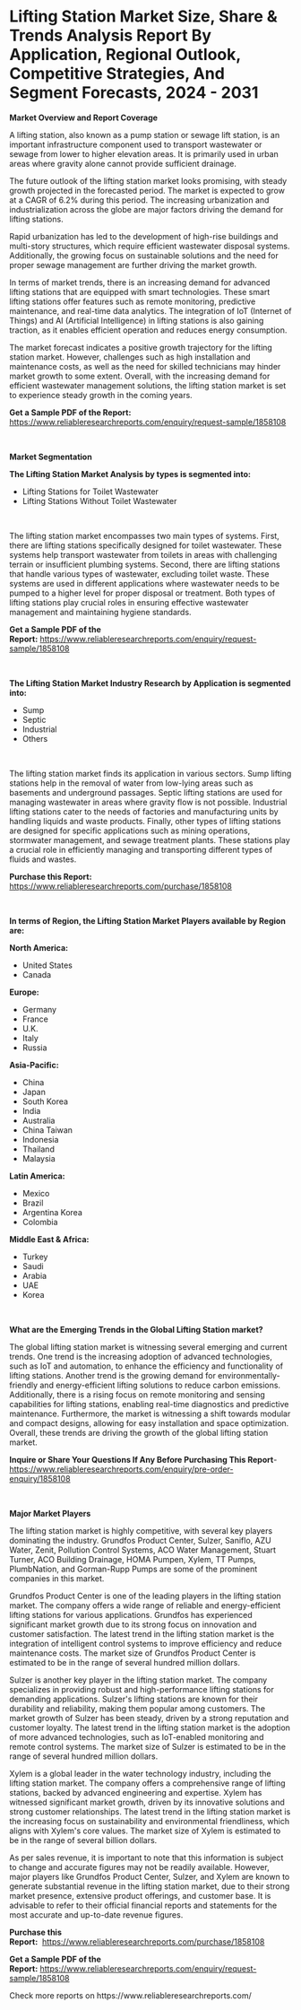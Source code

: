 <p><h1>Lifting Station Market Size, Share & Trends Analysis Report By Application, Regional Outlook, Competitive Strategies, And Segment Forecasts, 2024 - 2031</h1></p><p><strong>Market Overview and Report Coverage</strong></p>
<p><p>A lifting station, also known as a pump station or sewage lift station, is an important infrastructure component used to transport wastewater or sewage from lower to higher elevation areas. It is primarily used in urban areas where gravity alone cannot provide sufficient drainage.</p><p>The future outlook of the lifting station market looks promising, with steady growth projected in the forecasted period. The market is expected to grow at a CAGR of 6.2% during this period. The increasing urbanization and industrialization across the globe are major factors driving the demand for lifting stations. </p><p>Rapid urbanization has led to the development of high-rise buildings and multi-story structures, which require efficient wastewater disposal systems. Additionally, the growing focus on sustainable solutions and the need for proper sewage management are further driving the market growth.</p><p>In terms of market trends, there is an increasing demand for advanced lifting stations that are equipped with smart technologies. These smart lifting stations offer features such as remote monitoring, predictive maintenance, and real-time data analytics. The integration of IoT (Internet of Things) and AI (Artificial Intelligence) in lifting stations is also gaining traction, as it enables efficient operation and reduces energy consumption.</p><p>The market forecast indicates a positive growth trajectory for the lifting station market. However, challenges such as high installation and maintenance costs, as well as the need for skilled technicians may hinder market growth to some extent. Overall, with the increasing demand for efficient wastewater management solutions, the lifting station market is set to experience steady growth in the coming years.</p></p>
<p><strong>Get a Sample PDF of the Report:</strong> <a href="https://www.reliableresearchreports.com/enquiry/request-sample/1858108">https://www.reliableresearchreports.com/enquiry/request-sample/1858108</a></p>
<p>&nbsp;</p>
<p><strong>Market Segmentation</strong></p>
<p><strong>The Lifting Station Market Analysis by types is segmented into:</strong></p>
<p><ul><li>Lifting Stations for Toilet Wastewater</li><li>Lifting Stations Without Toilet Wastewater</li></ul></p>
<p>&nbsp;</p>
<p><p>The lifting station market encompasses two main types of systems. First, there are lifting stations specifically designed for toilet wastewater. These systems help transport wastewater from toilets in areas with challenging terrain or insufficient plumbing systems. Second, there are lifting stations that handle various types of wastewater, excluding toilet waste. These systems are used in different applications where wastewater needs to be pumped to a higher level for proper disposal or treatment. Both types of lifting stations play crucial roles in ensuring effective wastewater management and maintaining hygiene standards.</p></p>
<p><strong>Get a Sample PDF of the Report:</strong>&nbsp;<a href="https://www.reliableresearchreports.com/enquiry/request-sample/1858108">https://www.reliableresearchreports.com/enquiry/request-sample/1858108</a></p>
<p>&nbsp;</p>
<p><strong>The Lifting Station Market Industry Research by Application is segmented into:</strong></p>
<p><ul><li>Sump</li><li>Septic</li><li>Industrial</li><li>Others</li></ul></p>
<p>&nbsp;</p>
<p><p>The lifting station market finds its application in various sectors. Sump lifting stations help in the removal of water from low-lying areas such as basements and underground passages. Septic lifting stations are used for managing wastewater in areas where gravity flow is not possible. Industrial lifting stations cater to the needs of factories and manufacturing units by handling liquids and waste products. Finally, other types of lifting stations are designed for specific applications such as mining operations, stormwater management, and sewage treatment plants. These stations play a crucial role in efficiently managing and transporting different types of fluids and wastes.</p></p>
<p><strong>Purchase this Report:</strong>&nbsp; <a href="https://www.reliableresearchreports.com/purchase/1858108">https://www.reliableresearchreports.com/purchase/1858108</a></p>
<p>&nbsp;</p>
<p><strong>In terms of Region, the Lifting Station Market Players available by Region are:</strong></p>
<p>
    <p> <strong> North America: </strong>
        <ul>
            <li>United States</li>
            <li>Canada</li>
        </ul>
        </p> 
    <p> <strong> Europe: </strong>
        <ul>
            <li>Germany</li>
            <li>France</li>
            <li>U.K.</li>
            <li>Italy</li>
            <li>Russia</li>
        </ul>
        </p> 
    <p> <strong> Asia-Pacific: </strong>
        <ul>
            <li>China</li>
            <li>Japan</li>
            <li>South Korea</li>
            <li>India</li>
            <li>Australia</li>
            <li>China Taiwan</li>
            <li>Indonesia</li>
            <li>Thailand</li>
            <li>Malaysia</li>
        </ul>
        </p> 
    <p> <strong> Latin America: </strong>
        <ul>
            <li>Mexico</li>
            <li>Brazil</li>
            <li>Argentina Korea</li>
            <li>Colombia</li>
        </ul>
        </p> 
    <p> <strong> Middle East & Africa: </strong>
        <ul>
            <li>Turkey</li>
            <li>Saudi</li>
            <li>Arabia</li>
            <li>UAE</li>
            <li>Korea</li>
        </ul>
    </p>
    </p>
<p>&nbsp;</p>
<p><strong>What are the Emerging Trends in the Global Lifting Station market?</strong></p>
<p><p>The global lifting station market is witnessing several emerging and current trends. One trend is the increasing adoption of advanced technologies, such as IoT and automation, to enhance the efficiency and functionality of lifting stations. Another trend is the growing demand for environmentally-friendly and energy-efficient lifting solutions to reduce carbon emissions. Additionally, there is a rising focus on remote monitoring and sensing capabilities for lifting stations, enabling real-time diagnostics and predictive maintenance. Furthermore, the market is witnessing a shift towards modular and compact designs, allowing for easy installation and space optimization. Overall, these trends are driving the growth of the global lifting station market.</p></p>
<p><strong>Inquire or Share Your Questions If Any Before Purchasing This Report</strong>- <a href="https://www.reliableresearchreports.com/enquiry/pre-order-enquiry/1858108">https://www.reliableresearchreports.com/enquiry/pre-order-enquiry/1858108</a></p>
<p>&nbsp;</p>
<p><strong>Major Market Players</strong></p>
<p><p>The lifting station market is highly competitive, with several key players dominating the industry. Grundfos Product Center, Sulzer, Saniflo, AZU Water, Zenit, Pollution Control Systems, ACO Water Management, Stuart Turner, ACO Building Drainage, HOMA Pumpen, Xylem, TT Pumps, PlumbNation, and Gorman-Rupp Pumps are some of the prominent companies in this market.</p><p>Grundfos Product Center is one of the leading players in the lifting station market. The company offers a wide range of reliable and energy-efficient lifting stations for various applications. Grundfos has experienced significant market growth due to its strong focus on innovation and customer satisfaction. The latest trend in the lifting station market is the integration of intelligent control systems to improve efficiency and reduce maintenance costs. The market size of Grundfos Product Center is estimated to be in the range of several hundred million dollars.</p><p>Sulzer is another key player in the lifting station market. The company specializes in providing robust and high-performance lifting stations for demanding applications. Sulzer's lifting stations are known for their durability and reliability, making them popular among customers. The market growth of Sulzer has been steady, driven by a strong reputation and customer loyalty. The latest trend in the lifting station market is the adoption of more advanced technologies, such as IoT-enabled monitoring and remote control systems. The market size of Sulzer is estimated to be in the range of several hundred million dollars.</p><p>Xylem is a global leader in the water technology industry, including the lifting station market. The company offers a comprehensive range of lifting stations, backed by advanced engineering and expertise. Xylem has witnessed significant market growth, driven by its innovative solutions and strong customer relationships. The latest trend in the lifting station market is the increasing focus on sustainability and environmental friendliness, which aligns with Xylem's core values. The market size of Xylem is estimated to be in the range of several billion dollars.</p><p>As per sales revenue, it is important to note that this information is subject to change and accurate figures may not be readily available. However, major players like Grundfos Product Center, Sulzer, and Xylem are known to generate substantial revenue in the lifting station market, due to their strong market presence, extensive product offerings, and customer base. It is advisable to refer to their official financial reports and statements for the most accurate and up-to-date revenue figures.</p></p>
<p><strong>Purchase this Report:</strong>&nbsp;&nbsp;<a href="https://www.reliableresearchreports.com/purchase/1858108">https://www.reliableresearchreports.com/purchase/1858108</a></p>
<p></p>
<p><strong>Get a Sample PDF of the Report:</strong>&nbsp;<a href="https://www.reliableresearchreports.com/enquiry/request-sample/1858108">https://www.reliableresearchreports.com/enquiry/request-sample/1858108</a></p>
<p>Check more reports on https://www.reliableresearchreports.com/</p>